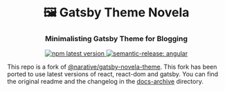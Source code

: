 <h1 align="center" style="border-bottom: none;">🖼️ Gatsby Theme Novela</h1>
<h3 align="center">Minimalisting Gatsby Theme for Blogging</h3>
<p align="center">
  <a href="https://www.npmjs.com/package/semantic-release">
    <img alt="npm latest version" src="https://img.shields.io/npm/v/@sudaraka94/gatsby-theme-novela/latest.svg">
  </a>
  <a href="#badge">
    <img alt="semantic-release: angular" src="https://img.shields.io/badge/semantic--release-angular-e10079?logo=semantic-release">
  </a>
</p>

This repo is a fork of [@narative/gatsby-novela-theme](https://www.npmjs.com/package/@narative/gatsby-theme-novela). This fork has been ported to use
latest versions of react, react-dom and gatsby. You can find the original readme and the changelog in the [docs-archive](https://github.com/sudaraka94/gatsby-theme-novela/tree/main/docs-archive)
directory.

